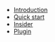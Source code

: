 * [Introduction](en-us/)
* [Quick start](en-us/quickstart)
* [Insider](en-us/insider)
* [Plugin](en-us/plugin)